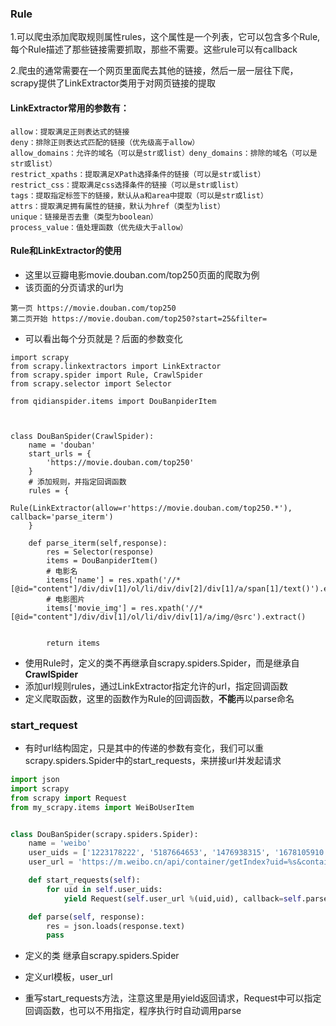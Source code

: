 ### Rule

1.可以爬虫添加爬取规则属性rules，这个属性是一个列表，它可以包含多个Rule,每个Rule描述了那些链接需要抓取，那些不需要。这些rule可以有callback

2.爬虫的通常需要在一个网页里面爬去其他的链接，然后一层一层往下爬，scrapy提供了LinkExtractor类用于对网页链接的提取



#### LinkExtractor常用的参数有：

```
allow：提取满足正则表达式的链接
deny：排除正则表达式匹配的链接（优先级高于allow）
allow_domains：允许的域名（可以是str或list）deny_domains：排除的域名（可以是str或list）
restrict_xpaths：提取满足XPath选择条件的链接（可以是str或list）
restrict_css：提取满足css选择条件的链接（可以是str或list）
tags：提取指定标签下的链接，默认从a和area中提取（可以是str或list）
attrs：提取满足拥有属性的链接，默认为href（类型为list）
unique：链接是否去重（类型为boolean）
process_value：值处理函数（优先级大于allow）
```

#### Rule和LinkExtractor的使用

- 这里以豆瓣电影movie.douban.com/top250页面的爬取为例
- 该页面的分页请求的url为

```
第一页 https://movie.douban.com/top250
第二页开始 https://movie.douban.com/top250?start=25&filter=
```

- 可以看出每个分页就是？后面的参数变化

```
import scrapy
from scrapy.linkextractors import LinkExtractor
from scrapy.spider import Rule, CrawlSpider
from scrapy.selector import Selector

from qidianspider.items import DouBanpiderItem



class DouBanSpider(CrawlSpider):
    name = 'douban'
    start_urls = {
        'https://movie.douban.com/top250'
    }
    # 添加规则，并指定回调函数
    rules = {
        Rule(LinkExtractor(allow=r'https://movie.douban.com/top250.*'), callback='parse_iterm')
    }

    def parse_iterm(self,response):
        res = Selector(response)
        items = DouBanpiderItem()
        # 电影名
        items['name'] = res.xpath('//*[@id="content"]/div/div[1]/ol/li/div/div[2]/div[1]/a/span[1]/text()').extract()
        # 电影图片
        items['movie_img'] = res.xpath('//*[@id="content"]/div/div[1]/ol/li/div/div[1]/a/img/@src').extract()


        return items
```

- 使用Rule时，定义的类不再继承自scrapy.spiders.Spider，而是继承自**CrawlSpider**
- 添加url规则rules，通过LinkExtractor指定允许的url，指定回调函数
- 定义爬取函数，这里的函数作为Rule的回调函数，**不能**再以parse命名



### start_request

- 有时url结构固定，只是其中的传递的参数有变化，我们可以重scrapy.spiders.Spider中的start_requests，来拼接url并发起请求

```python
import json
import scrapy
from scrapy import Request
from my_scrapy.items import WeiBoUserItem


class DouBanSpider(scrapy.spiders.Spider):
    name = 'weibo'
    user_uids = ['1223178222', '5187664653', '1476938315', '1678105910']
    user_url = 'https://m.weibo.cn/api/container/getIndex?uid=%s&containerid=100505%s'

    def start_requests(self):
        for uid in self.user_uids:
            yield Request(self.user_url %(uid,uid), callback=self.parse)

    def parse(self, response):
        res = json.loads(response.text)
        pass
```

- 定义的类 继承自scrapy.spiders.Spider

- 定义url模板，user_url

- 重写start_requests方法，注意这里是用yield返回请求，Request中可以指定回调函数，也可以不用指定，程序执行时自动调用parse

  